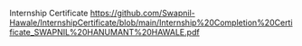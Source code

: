 Internship Certificate
https://github.com/Swapnil-Hawale/InternshipCertificate/blob/main/Internship%20Completion%20Certificate_SWAPNIL%20HANUMANT%20HAWALE.pdf
